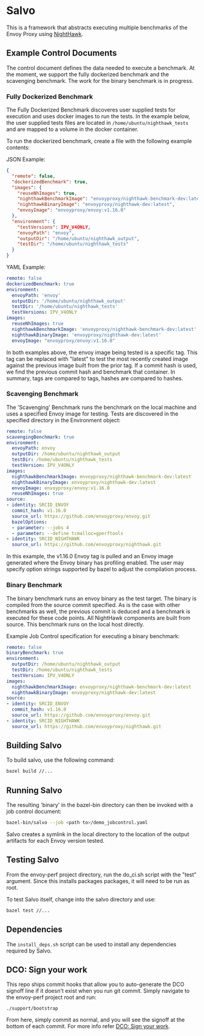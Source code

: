 # Salvo

This is a framework that abstracts executing multiple benchmarks of the Envoy Proxy using [NightHawk](https://github.com/envoyproxy/nighthawk).

## Example Control Documents

The control document defines the data needed to execute a benchmark. At the moment, we support the fully dockerized benchmark and the scavenging benchmark.  The work for the binary benchmark is in progress.

### Fully Dockerized Benchmark
The Fully Dockerized Benchmark discoveres user supplied tests for execution and uses docker images to run the tests. In the example below, the user supplied tests files are located in `/home/ubuntu/nighthawk_tests` and are mapped to a volume in the docker container.

To run the dockerized benchmark, create a file with the following example contents:

JSON Example:

```json
{
  "remote": false,
  "dockerizedBenchmark": true,
  "images": {
    "reuseNhImages": true,
    "nighthawkBenchmarkImage": "envoyproxy/nighthawk-benchmark-dev:latest",
    "nighthawkBinaryImage": "envoyproxy/nighthawk-dev:latest",
    "envoyImage": "envoyproxy/envoy:v1.16.0"
  },
  "environment": {
    "testVersions": IPV_V4ONLY,
    "envoyPath": "envoy",
    "outputDir": "/home/ubuntu/nighthawk_output",
    "testDir": "/home/ubuntu/nighthawk_tests"
  }
}
```

YAML Example:

```yaml
remote: false
dockerizedBenchmark: true
environment:
  envoyPath: 'envoy'
  outputDir: '/home/ubuntu/nighthawk_output'
  testDir: '/home/ubuntu/nighthawk_tests'
  testVersions: IPV_V4ONLY
images:
  reuseNhImages: true
  nighthawkBenchmarkImage: 'envoyproxy/nighthawk-benchmark-dev:latest'
  nighthawkBinaryImage: 'envoyproxy/nighthawk-dev:latest'
  envoyImage: "envoyproxy/envoy:v1.16.0"
```

In both examples above, the envoy image being tested is a specific tag. This tag can be replaced with "latest" to test the most recently created image against the previous image built from the prior tag. If a commit hash is used, we find the previous commit hash and benchmark that container.  In summary, tags are compared to tags, hashes are compared to hashes.

### Scavenging Benchmark
The 'Scavenging' Benchmark runs the benchmark on the local machine and uses a specified Envoy image for testing.  Tests are discovered in the specified directory in the Environment object:

```yaml
remote: false
scavengingBenchmark: true
environment:
  envoyPath: envoy
  outputDir: /home/ubuntu/nighthawk_output
  testDir: /home/ubuntu/nighthawk_tests
  testVersion: IPV_V4ONLY
images:
  nighthawkBenchmarkImage: envoyproxy/nighthawk-benchmark-dev:latest
  nighthawkBinaryImage: envoyproxy/nighthawk-dev:latest
  envoyImage: envoyproxy/envoy:v1.16.0
  reuseNhImages: true
source:
- identity: SRCID_ENVOY
  commit_hash: v1.16.0
  source_url: https://github.com/envoyproxy/envoy.git
  bazelOptions:
  - parameter: --jobs 4
  - parameter: --define tcmalloc=gperftools
- identity: SRCID_NIGHTHAWK
  source_url: https://github.com/envoyproxy/nighthawk.git
```

In this example, the v1.16.0 Envoy tag is pulled and an Envoy image generated where the Envoy binary has profiling enabled.  The user may specify option strings supported by bazel to adjust the compilation process.

### Binary Benchmark
The binary benchmark runs an envoy binary as the test target.  The binary is compiled from the source commit specified.  As is the case with other benchmarks as well, the previous commit is deduced and a benchmark is executed for these code points. All NightHawk components are built from source.  This benchmark runs on the local host directly.

Example Job Control specification for executing a binary benchmark:

```yaml
remote: false
binaryBenchmark: true
environment:
  outputDir: /home/ubuntu/nighthawk_output
  testDir: /home/ubuntu/nighthawk_tests
  testVersion: IPV_V4ONLY
images:
  nighthawkBenchmarkImage: envoyproxy/nighthawk-benchmark-dev:latest
  nighthawkBinaryImage: envoyproxy/nighthawk-dev:latest
source:
- identity: SRCID_ENVOY
  commit_hash: v1.16.0
  source_url: https://github.com/envoyproxy/envoy.git
- identity: SRCID_NIGHTHAWK
  source_url: https://github.com/envoyproxy/nighthawk.git
```


## Building Salvo

To build salvo, use the following command:

```bash
bazel build //...
```

## Running Salvo

The resulting 'binary' in the bazel-bin directory can then be invoked with a job control document:

```bash
bazel-bin/salvo --job <path to>/demo_jobcontrol.yaml
```

Salvo creates a symlink in the local directory to the location of the  output artifacts for each Envoy version tested.

## Testing Salvo

From the envoy-perf project directory, run the do_ci.sh script with the "test" argument. Since this installs packages packages, it will need to be run as root.

To test Salvo itself, change into the salvo directory and use:

```bash
bazel test //...
```

## Dependencies

The `install_deps.sh` script can be used to install any dependencies required by Salvo.


## DCO: Sign your work

This repo ships commit hooks that allow you to auto-generate the DCO signoff line if it doesn't exist when you run git commit. Simply navigate to the envoy-perf project root and run:

```
./support/bootstrap
```

From here, simply commit as normal, and you will see the signoff at the bottom of each commit. For more info refer [DCO: Sign your work](https://github.com/envoyproxy/envoy/blob/main/CONTRIBUTING.md#dco-sign-your-work).

